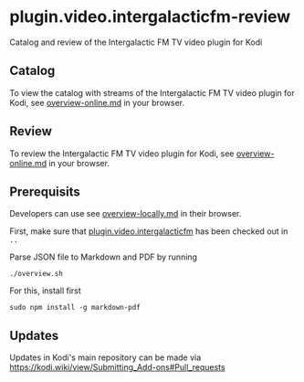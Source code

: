 # plugin.video.intergalacticfm-review

Catalog and review of the Intergalactic FM TV video plugin for Kodi

## Catalog

To view the catalog with streams of the Intergalactic FM TV video plugin for Kodi, see [overview-online.md](overview-online.md) in your browser.


## Review

To review the Intergalactic FM TV video plugin for Kodi, see [overview-online.md](overview-online.md) in your browser.


## Prerequisits

Developers can use see [overview-locally.md](overview-locally.md) in their browser.

First, make sure that [plugin.video.intergalacticfm](https://github.com/intergalacticfm/plugin.video.intergalacticfm)
has been checked out in `..`

Parse JSON file to Markdown and PDF by running

    ./overview.sh

For this, install first

    sudo npm install -g markdown-pdf


## Updates

Updates in Kodi's main repository can be made via
https://kodi.wiki/view/Submitting_Add-ons#Pull_requests
